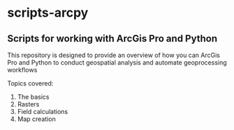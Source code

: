 # scripts-arcpy
## Scripts for working with ArcGis Pro and Python 

This repository is designed to provide an overview of how you can ArcGis Pro and Python to conduct geospatial analysis and automate geoprocessing workflows 

Topics covered: 
1. The basics 
2. Rasters 
3. Field calculations 
4. Map creation 

